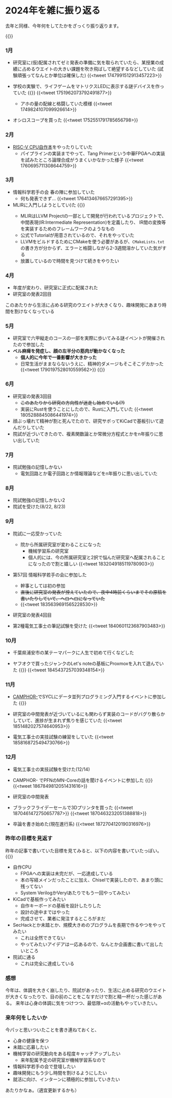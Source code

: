 # 2024年を雑に振り返る


去年と同様、今年何をしてたかをざっくり振り返ります。

{{<cardlink url="https://mikiken.net/posts/2023-looking-back">}}

### 1月
- 研究室に(仮)配属されてゼミ発表の準備に気を取られていたら、某授業の成績に占めるウエイトの大きい課題を吹き飛ばして絶望するなどしていた
(試験頑張ってなんとか単位は確保した)
{{<tweet 1747991512913457223>}}

- 学校の実験で、ライフゲームをマトリクスLEDに表示する謎デバイスを作っていた
{{<cardlink url="https://mikiken.net/posts/lifegame-indicator/">}}
{{<tweet 1751962073792491877>}}
    - アホの量の配線と格闘していた模様
    {{<tweet 1749824107099926614>}}

- オシロスコープを買った
{{<tweet 1752551791785656798>}}

### 2月
- [RISC-V CPU自作本](https://amzn.asia/d/605m5tg)をやったりしていた
    - パイプラインの実装までやって、Tang Primerという中華FPGAへの実装を試みたところ論理合成がうまくいかなかった様子
    {{<tweet 1760695711308644759>}}

### 3月
- 情報科学若手の会 春の陣に参加していた
    - 何も発表できず…
    {{<tweet 1764134676657291395>}}
- MLIRに入門し(ようとしてい)た
    {{<cardlink url="https://github.com/mikiken/mlir-toy-tutorial">}}
    - MLIRはLLVM Projectの一部として開発が行われているプロジェクトで、中間表現(IR:Intermediate Representation)を定義したり、
    IR間の変換等を実装するためのフレームワークのようなもの
    - 公式でTutorialが用意されているので、それをやっていた
    - LLVMをビルドするためにCMakeを使う必要があるが、`CMakeLists.txt`の書き方が分からず、エラーと格闘しながら2-3週間溶かしていた気がする
    - 放置しているので時間を見つけて続きをやりたい

### 4月
- 年度が変わり、研究室に正式に配属された
- 研究室の発表2回目

このあたりから生活に占める研究のウエイトが大きくなり、趣味開発にあまり時間を割けなくなっている

### 5月
- 研究室で六甲縦走のコースの一部を実際に歩いてみる謎イベントが開催されたので参加した
- **ベル麻痺を発症し、顔の左半分の筋肉が動かなくなった**
    - **個人的に今年で一番影響が大きかった**
    - 日常生活がままならないうえに、精神的ダメージもそこそこデカかった
{{<tweet 1790197528010559562>}}
{{<cardlink url="https://mikiken.net/posts/bell-palsy/">}}

### 6月
- 研究室の発表3回目
    - ~~このあたりから研究の方向性が迷走し始めている(?)~~
    - 実装にRustを使うことにしたので、Rustに入門していた
{{<tweet 1805288845086441974>}}
- 顔ぶっ壊れて精神が割と死んでたので、研究サボってKiCadで基板引いて遊んだりしていた
- 院試が近づいてきたので、複素関数論とか常微分方程式とかをn年振りに思い出していた

### 7月
- 院試勉強の記憶しかない
    - 電気回路とか電子回路とか情報理論などをn年振りに思い出していた

### 8月
- 院試勉強の記憶しかない2
- 院試を受けた(8/22, 8/23)

### 9月
- 院試に一応受かっていた
    - 院から所属研究室が変わることになった
        - 機械学習系の研究室
        - 個人的には、今の所属研究室と2択で悩んだ研究室へ配属されることになったので割と嬉しい
    {{<tweet 1832049185119780903>}}

- 第57回 情報科学若手の会に参加した
    - 幹事としては初の参加
    - ~~直後に研究室の発表が控えていたので、夜中4時前くらいまでその原稿を書いたりしていて、ヘロヘロになっていた~~
    - {{<tweet 1835639691565228530>}}

- 研究室の発表4回目

- 第2種電気工事士の筆記試験を受けた
{{<tweet 1840601123687903483>}}

### 10月
- 千葉県浦安市の某テーマパークに人生で初めて行くなどした

- ヤフオクで買ったジャンクのLet's noteの基板にProxmoxを入れて遊んでいた
{{<cardlink url="https://zenn.dev/mikiken/articles/proxmox-introduction">}}
{{<tweet 1845437257039348154>}}

### 11月
- [CAMPHOR-](https://camph.net)でSYCLにデータ並列プログラミング入門するイベントに参加した
{{<cardlink url="https://camphor.connpass.com/event/329392/">}}

- 研究室の中間発表が近づいているにも関わらず実装のコードがバグり散らかしていて、進捗が生まれず焦りを感じていた
{{<tweet 1851482027574640953>}}

- 電気工事士の実技試験の練習をしていた
{{<tweet 1858168725494730766>}}

### 12月
- 電気工事士の実技試験を受けた(12/14)

- CAMPHOR- でPFNのMN-Coreの話を聞けるイベントに参加した
{{<cardlink url="https://camphor.connpass.com/event/337837/">}}
{{<tweet 1867849812051431616>}}

- 研究室の中間発表

- ブラックフライデーセールで3Dプリンタを買った
{{<tweet 1870461472750657787>}}
{{<tweet 1870463232051388818>}}

- 卒論を書き始めた(現在進行系)
{{<tweet 1872704120190316976>}}

### 昨年の目標を見返す
昨年の記事で書いていた目標を見てみると、以下の内容を書いていたっぽい。
{{<cardlink url="https://mikiken.net/posts/2023-looking-back">}}
- 自作CPU
    - FPGAへの実装は未完だが、一応達成している
    - 本の写経メインだったことに加え、Chiselで実装したので、あまり頭に残ってない
    - System VerilogかVerylあたりでもう一回やってみたい
- KiCadで基板作ってみたい
    - 自作キーボードの基板を設計したりした
    - 設計の途中まではやった
    - 完成させて、業者に発注するところがまだ
- SecHackとか未踏とか、規模大きめのプログラムを長期で作るやつをやってみたい
    - これは全然できてない
    - やってみたいアイデアは一応あるので、なんとか企画書に書いて出したいところ
- 院試に通る
    - これは完全に達成している

### 感想
今年は、体調を大きく崩したり、院試があったり、生活に占める研究のウエイトが大きくなったりで、目の前のことをこなすだけで割と精一杯だった感じがある。
来年は心身の体調に気をつけつつ、最低限+αの活動もやっていきたい。

### 来年何をしたいか
今パッと思いついたことを書き連ねておくと、

- 心身の健康を保つ
- 未踏に応募したい
- 機械学習の研究動向をある程度キャッチアップしたい
    - 来年配属予定の研究室が機械学習系なので
- 情報科学若手の会で登壇したい
- 趣味開発にもう少し時間を割けるようにしたい
- 就活に向け、インターンに積極的に参加していきたい

あたりかなぁ。（適宜更新するかも）
